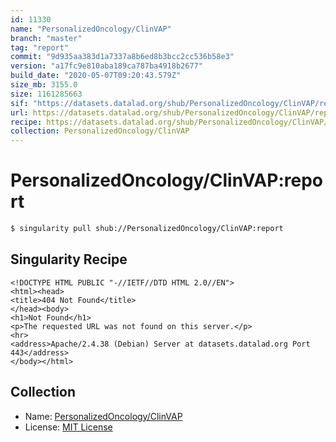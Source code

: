 ```yaml
---
id: 11330
name: "PersonalizedOncology/ClinVAP"
branch: "master"
tag: "report"
commit: "9d935aa383d1a7337a8b6ed8b3bcc2cc536b58e3"
version: "a17fc9e810aba189ca787ba4918b2677"
build_date: "2020-05-07T09:20:43.579Z"
size_mb: 3155.0
size: 1161285663
sif: "https://datasets.datalad.org/shub/PersonalizedOncology/ClinVAP/report/2020-05-07-9d935aa3-a17fc9e8/a17fc9e810aba189ca787ba4918b2677.sif"
url: https://datasets.datalad.org/shub/PersonalizedOncology/ClinVAP/report/2020-05-07-9d935aa3-a17fc9e8/
recipe: https://datasets.datalad.org/shub/PersonalizedOncology/ClinVAP/report/2020-05-07-9d935aa3-a17fc9e8/Singularity
collection: PersonalizedOncology/ClinVAP
---
```


# PersonalizedOncology/ClinVAP:report

```bash
$ singularity pull shub://PersonalizedOncology/ClinVAP:report
```

## Singularity Recipe

```singularity
<!DOCTYPE HTML PUBLIC "-//IETF//DTD HTML 2.0//EN">
<html><head>
<title>404 Not Found</title>
</head><body>
<h1>Not Found</h1>
<p>The requested URL was not found on this server.</p>
<hr>
<address>Apache/2.4.38 (Debian) Server at datasets.datalad.org Port 443</address>
</body></html>
```

## Collection

 - Name: [PersonalizedOncology/ClinVAP](https://github.com/PersonalizedOncology/ClinVAP)
 - License: [MIT License](https://api.github.com/licenses/mit)

